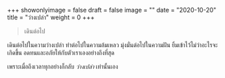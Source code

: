 +++
showonlyimage = false
draft = false
image = ""
date = "2020-10-20"
title = "ว่างเปล่า"
weight = 0
+++
> เดินต่อไป

เดินต่อไปในความว่างเปล่า ทำต่อไปในความล้มเหลว มุ่งมั่นต่อไปในความฝัน ยิ้มเข้าไว้ไม่ว่าอะไรจะเกิดขึ้น อดทนและอภัยให้กับตัวเราเองอย่างถึงที่สุด

เพราะเมื่อถึงเวลาทุกอย่างก็กลับ *ว่างเปล่า* เท่านั้นเอง
